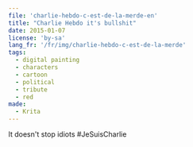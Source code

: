```yaml
---
file: 'charlie-hebdo-c-est-de-la-merde-en'
title: "Charlie Hebdo it's bullshit"
date: 2015-01-07
license: 'by-sa'
lang_fr: '/fr/img/charlie-hebdo-c-est-de-la-merde'
tags:
  - digital painting
  - characters
  - cartoon
  - political
  - tribute
  - red
made:
  - Krita
---
```


It doesn't stop idiots #JeSuisCharlie

